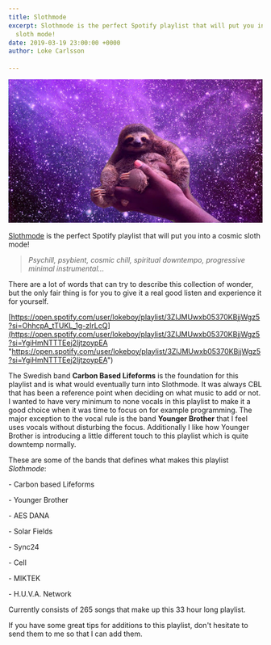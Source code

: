 ```yaml
---
title: Slothmode
excerpt: Slothmode is the perfect Spotify playlist that will put you into a cosmic
  sloth mode!
date: 2019-03-19 23:00:00 +0000
author: Loke Carlsson

---
```

![](/uploads/sloth_space.jpg)

[Slothmode](https://open.spotify.com/user/lokeboy/playlist/3ZlJMUwxb05370KBjjWgz5?si=YgiHmNTTTEej2IjtzoypEA "Slothmode") is the perfect Spotify playlist that will put you into a cosmic sloth mode!

> _Psychill, psybient, cosmic chill, spiritual downtempo, progressive minimal instrumental..._

There are a lot of words that can try to describe this collection of wonder, but the only fair thing is for you to give it a real good listen and experience it for yourself.

[https://open.spotify.com/user/lokeboy/playlist/3ZlJMUwxb05370KBjjWgz5?si=OhhcpA_tTUKL_1g-zIrLcQ](https://open.spotify.com/user/lokeboy/playlist/3ZlJMUwxb05370KBjjWgz5?si=YgiHmNTTTEej2IjtzoypEA "https://open.spotify.com/user/lokeboy/playlist/3ZlJMUwxb05370KBjjWgz5?si=YgiHmNTTTEej2IjtzoypEA")

The Swedish band **Carbon Based Lifeforms** is the foundation for this playlist and is what would eventually turn into Slothmode. It was always CBL that has been a reference point when deciding on what music to add or not. I wanted to have very minimum to none vocals in this playlist to make it a good choice when it was time to focus on for example programming. The major exception to the vocal rule is the band **Younger Brother** that I feel uses vocals without disturbing the focus. Additionally I like how Younger Brother is introducing a little different touch to this playlist which is quite downtemp normally.

These are some of the bands that defines what makes this playlist _Slothmode_:

\- Carbon based Lifeforms

\- Younger Brother

\- AES DANA

\- Solar Fields

\- Sync24

\- Cell

\- MIKTEK

\- H.U.V.A. Network

Currently consists of 265 songs that make up this 33 hour long playlist.

If you have some great tips for additions to this playlist, don't hesitate to send them to me so that I can add them.